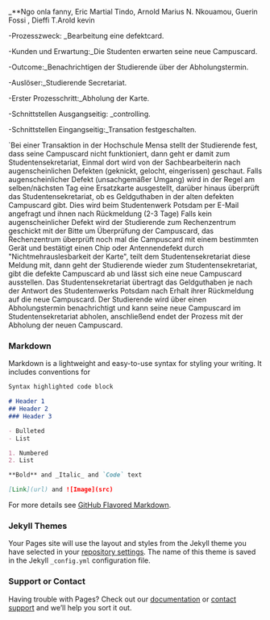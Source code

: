 _**Ngo onla fanny, Eric Martial Tindo, Arnold Marius N. Nkouamou, Guerin Fossi , Dieffi T.Arold kevin

-Prozesszweck: _Bearbeitung eine defektcard.

-Kunden und Erwartung:_Die Studenten erwarten seine neue Campuscard.

-Outcome:_Benachrichtigen der Studierende über der Abholungstermin.

-Auslöser:_Studierende Secretariat.

-Erster Prozesschritt:_Abholung der Karte.

-Schnittstellen Ausgangseitig: _controlling.

-Schnittstellen Eingangseitig:_Transation festgeschalten.

`Bei einer Transaktion in der Hochschule Mensa stellt der Studierende fest, dass seine Campuscard nicht funktioniert, dann geht er damit zum Studentensekretariat, Einmal dort wird von der Sachbearbeiterin nach augenscheinlichen Defekten (geknickt, gelocht, eingerissen) geschaut. Falls augenscheinlicher Defekt (unsachgemäßer Umgang) wird in der Regel am selben/nächsten Tag eine Ersatzkarte ausgestellt, darüber hinaus überprüft das Studentensekretariat, ob es Geldguthaben in der alten defekten Campuscard gibt. Dies wird beim Studentenwerk Potsdam per E-Mail angefragt und ihnen nach Rückmeldung (2-3 Tage) Falls kein augenscheinlicher Defekt wird der Studierende zum Rechenzentrum geschickt mit der Bitte um Überprüfung der Campuscard, das Rechenzentrum überprüft noch mal die Campuscard mit einem bestimmten Gerät und bestätigt einen Chip oder Antennendefekt durch "Nichtmehrauslesbarkeit der Karte", teilt dem Studentensekretariat diese Meldung mit, dann geht der Studierende wieder zum Studentensekretariat, gibt die defekte Campuscard ab und lässt sich eine neue Campuscard ausstellen. Das Studentensekretariat übertragt das Geldguthaben je nach der Antwort des Studentenwerks Potsdam nach Erhalt ihrer Rückmeldung auf die neue Campuscard. Der Studierende wird über einen Abholungstermin benachrichtigt und kann seine neue Campuscard im Studentensekretariat abholen, anschließend endet der Prozess mit der Abholung der neuen Campuscard.

### Markdown

Markdown is a lightweight and easy-to-use syntax for styling your writing. It includes conventions for

```markdown
Syntax highlighted code block

# Header 1
## Header 2
### Header 3

- Bulleted
- List

1. Numbered
2. List

**Bold** and _Italic_ and `Code` text

[Link](url) and ![Image](src)
```

For more details see [GitHub Flavored Markdown](https://guides.github.com/features/mastering-markdown/).

### Jekyll Themes

Your Pages site will use the layout and styles from the Jekyll theme you have selected in your [repository settings](https://github.com/FannyO/Campuscart-Defekt/settings). The name of this theme is saved in the Jekyll `_config.yml` configuration file.

### Support or Contact

Having trouble with Pages? Check out our [documentation](https://help.github.com/categories/github-pages-basics/) or [contact support](https://github.com/contact) and we’ll help you sort it out.
